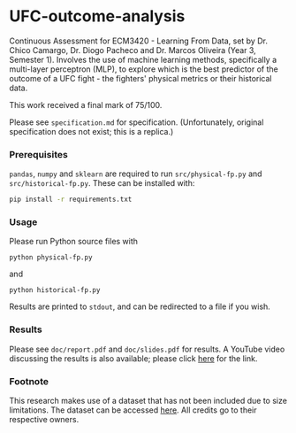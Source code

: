 # UFC-outcome-analysis
Continuous Assessment for ECM3420 - Learning From Data, set by Dr. Chico Camargo, Dr. Diogo Pacheco and Dr. Marcos Oliveira (Year 3, Semester 1). Involves the use of machine learning methods, specifically a multi-layer perceptron (MLP), to explore which is the best predictor of the outcome of a UFC fight - the fighters' physical metrics or their historical data.

This work received a final mark of 75/100.

Please see `specification.md` for specification. (Unfortunately, original specification does not exist; this is a replica.)

### Prerequisites

`pandas`, `numpy` and `sklearn` are required to run `src/physical-fp.py` and `src/historical-fp.py`. These can be installed with:

```bash
pip install -r requirements.txt
```

### Usage

Please run Python source files with

```
python physical-fp.py
```

and

```
python historical-fp.py
```

Results are printed to `stdout`, and can be redirected to a file if you wish.

### Results

Please see `doc/report.pdf` and `doc/slides.pdf` for results. A YouTube video discussing the results is also available; please click <a href="https://youtu.be/tM9piZdOQkc">here</a> for the link. 

### Footnote

This research makes use of a dataset that has not been included due to size limitations. The dataset can be accessed <a href="https://www.kaggle.com/datasets/rajeevw/ufcdata">here</a>. All credits go to their respective owners.
